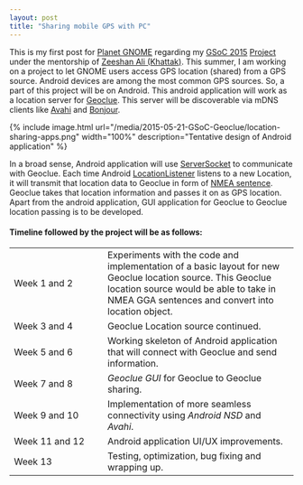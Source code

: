 ```yaml
---
layout: post
title: "Sharing mobile GPS with PC"
---
```


This is my first post for [Planet GNOME](http://planet.gnome.org) regarding my 
[GSoC 2015](http://google-melange.com/gsoc/homepage/google/gsoc2015) 
[Project](https://wiki.gnome.org/Outreach/SummerOfCode/2015/Projects/Ankit_GPSSharing) under the
mentorship of [Zeeshan Ali (Khattak)](https://wiki.gnome.org/ZeeshanAli). 
This summer, I am working on a project to let GNOME users access GPS location (shared) 
from a GPS source. Android devices are among the most common GPS sources. So, a 
part of this project will be on Android. This android application will work as a 
location server for [Geoclue](http://freedesktop.org/wiki/Software/GeoClue/). 
This server will be discoverable via mDNS clients like [Avahi](http://en.wikipedia.org/wiki/Avahi_%28software%29) 
and [Bonjour](http://en.wikipedia.org/wiki/Bonjour_%28software%29). 

{% include image.html url="/media/2015-05-21-GSoC-Geoclue/location-sharing-apps.png" width="100%" description="Tentative design of Android application" %}

In a broad sense, Android application will use [ServerSocket](http://developer.android.com/reference/java/net/ServerSocket.html) 
to communicate with Geoclue. Each time Android [LocationListener](http://developer.android.com/reference/android/location/LocationListener.html) listens to a new Location, it will transmit that location data to Geoclue in form
of [NMEA sentence](http://www.gpsinformation.org/dale/nmea.htm#nmea). Geoclue takes 
that location information and passes it on as GPS location. Apart from the android application, 
GUI application for Geoclue to Geoclue location passing is to be developed.

#### Timeline followed by the project will be as follows:
<table><tbody>
<tr>
	<td style="min-width:150px">Week 1 and 2 </td>
  <td>Experiments with the code and implementation of a basic layout for new Geoclue location source. This Geoclue location source would be able to take in NMEA GGA sentences and convert into location object.</td>
</tr>
<tr>
	<td style="min-width:150px">Week 3 and 4 </td>
  <td>Geoclue Location source continued.</td>
</tr>
<tr>
	<td style="min-width:150px">Week 5 and 6 </td>
  <td>Working skeleton of Android application that will connect with Geoclue and send information.</td>
</tr>
<tr>
	<td style="min-width:150px">Week 7 and 8 </td>
  <td><em>Geoclue GUI</em> for Geoclue to Geoclue sharing.</td>
</tr>
<tr>
	<td style="min-width:150px">Week 9 and 10 </td>
  <td>Implementation of more seamless connectivity using <em>Android NSD</em> and <em>Avahi</em>.</td>
</tr>
<tr>
	<td style="min-width:150px">Week 11 and 12 </td>
  <td>Android application UI/UX improvements.</td>
</tr>
<tr>
	<td style="min-width:150px">Week 13 </td>
  <td>Testing, optimization, bug fixing and wrapping up.</td>
</tr>
</tbody></table>
